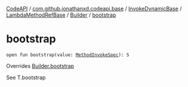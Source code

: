 [CodeAPI](../../../../index.md) / [com.github.jonathanxd.codeapi.base](../../../index.md) / [InvokeDynamicBase](../../index.md) / [LambdaMethodRefBase](../index.md) / [Builder](index.md) / [bootstrap](.)

# bootstrap

`open fun bootstrap(value: `[`MethodInvokeSpec`](../../../../com.github.jonathanxd.codeapi.common/-method-invoke-spec/index.md)`): S`

Overrides [Builder.bootstrap](../../-builder/bootstrap.md)

See T.bootstrap

